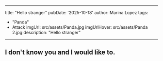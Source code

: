  ---
title: "Hello stranger" 
pubDate: '2025-10-18'
author: Marina Lopez
tags:
  - "Panda"
  - Attack
imgUrl: src/assets/Panda.jpg
imgUrlHover: src/assets/Panda 2.jpg
description: "Hello stranger"
---
## I don't know you and I would like to. 


